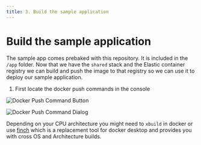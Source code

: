 ```yaml
---
title: 3. Build the sample application
---
```


Build the sample application
============================

The sample app comes prebaked with this repository. It is included in the `/app` folder.
Now that we have the `shared` stack and the Elastic container registry we can build and push the image to that registry so we can use it to deploy our sample application.

1. First locate the docker push commands in the console

![Docker Push Command Button](/assets/docker_push_1.png)

![Docker Push Command Dialog](/assets/docker_push_2.png)

Depending on your CPU architecture you might need to `xbuild` in docker or use [finch](https://github.com/runfinch/finch) which is a replacement tool for docker desktop and provides you with cross OS and Architecture builds.
